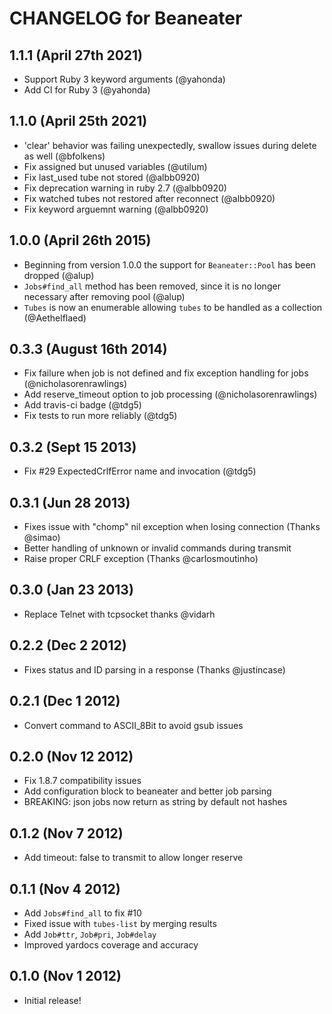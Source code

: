 # CHANGELOG for Beaneater

## 1.1.1 (April 27th 2021)

* Support Ruby 3 keyword arguments (@yahonda)
* Add CI for Ruby 3 (@yahonda)

## 1.1.0 (April 25th 2021)

* 'clear' behavior was failing unexpectedly, swallow issues during delete as well (@bfolkens)
* Fix assigned but unused variables (@utilum)
* Fix last_used tube not stored (@albb0920)
* Fix deprecation warning in ruby 2.7 (@albb0920)
* Fix watched tubes not restored after reconnect (@albb0920)
* Fix keyword arguemnt warning (@albb0920)

## 1.0.0 (April 26th 2015)

* Beginning from version 1.0.0 the support for `Beaneater::Pool` has been dropped (@alup)
* `Jobs#find_all` method has been removed, since it is no longer necessary after removing pool (@alup)
* `Tubes` is now an enumerable allowing `tubes` to be handled as a collection (@Aethelflaed)

## 0.3.3 (August 16th 2014)

* Fix failure when job is not defined and fix exception handling for jobs (@nicholasorenrawlings)
* Add reserve_timeout option to job processing (@nicholasorenrawlings)
* Add travis-ci badge (@tdg5)
* Fix tests to run more reliably (@tdg5)

## 0.3.2 (Sept 15 2013)

* Fix #29 ExpectedCrlfError name and invocation (@tdg5)

## 0.3.1 (Jun 28 2013)

* Fixes issue with "chomp" nil exception when losing connection (Thanks @simao)
* Better handling of unknown or invalid commands during transmit
* Raise proper CRLF exception (Thanks @carlosmoutinho)

## 0.3.0 (Jan 23 2013)

* Replace Telnet with tcpsocket thanks @vidarh

## 0.2.2 (Dec 2 2012)

* Fixes status and ID parsing in a response (Thanks @justincase)

## 0.2.1 (Dec 1 2012)

* Convert command to ASCII_8Bit to avoid gsub issues

## 0.2.0 (Nov 12 2012)
* Fix 1.8.7 compatibility issues
* Add configuration block to beaneater and better job parsing
* BREAKING: json jobs now return as string by default not hashes

## 0.1.2 (Nov 7 2012)

* Add timeout: false to transmit to allow longer reserve

## 0.1.1 (Nov 4 2012)

* Add `Jobs#find_all` to fix #10
* Fixed issue with `tubes-list` by merging results
* Add `Job#ttr`, `Job#pri`, `Job#delay`
* Improved yardocs coverage and accuracy

## 0.1.0 (Nov 1 2012)

* Initial release!
